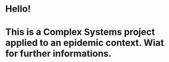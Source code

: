 # Hello!
# This is a Complex Systems project applied to an epidemic context. Wiat for further informations.
